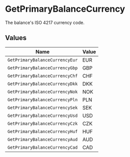 # GetPrimaryBalanceCurrency

The balance's ISO 4217 currency code.


## Values

| Name                           | Value                          |
| ------------------------------ | ------------------------------ |
| `GetPrimaryBalanceCurrencyEur` | EUR                            |
| `GetPrimaryBalanceCurrencyGbp` | GBP                            |
| `GetPrimaryBalanceCurrencyChf` | CHF                            |
| `GetPrimaryBalanceCurrencyDkk` | DKK                            |
| `GetPrimaryBalanceCurrencyNok` | NOK                            |
| `GetPrimaryBalanceCurrencyPln` | PLN                            |
| `GetPrimaryBalanceCurrencySek` | SEK                            |
| `GetPrimaryBalanceCurrencyUsd` | USD                            |
| `GetPrimaryBalanceCurrencyCzk` | CZK                            |
| `GetPrimaryBalanceCurrencyHuf` | HUF                            |
| `GetPrimaryBalanceCurrencyAud` | AUD                            |
| `GetPrimaryBalanceCurrencyCad` | CAD                            |